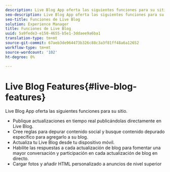 ```yaml
---
description: Live Blog App oferta las siguientes funciones para su sitio.
seo-description: Live Blog App oferta las siguientes funciones para su sitio.
seo-title: Funciones de Live Blog
solution: Experience Manager
title: Funciones de Live Blog
uuid: 5a9fede3-e150-4655-b5e1-3ddaee9a6ba1
translation-type: tm+mt
source-git-commit: 67aeb3de964473b326c88c3a3f81ff48a6a12652
workflow-type: tm+mt
source-wordcount: '102'
ht-degree: 0%

---
```



# Live Blog Features{#live-blog-features}

Live Blog App oferta las siguientes funciones para su sitio.



* Publique actualizaciones en tiempo real publicándolas directamente en Live Blog.
* Cree reglas para depurar contenido social y busque contenido depurado específico para agregarlo a su blog.
* Actualiza tu Live Blog desde tu dispositivo móvil.
* Habilite las respuestas a cada actualización de blog para fomentar una mayor conversación y participación en cada actualización de blog en directo.
* Cargar fotos y añadir HTML personalizado a anuncios de nivel superior

